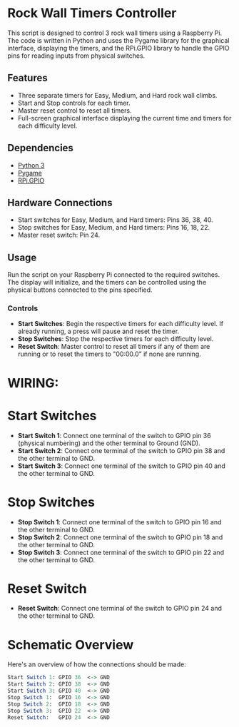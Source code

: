 
# Rock Wall Timers Controller

This script is designed to control 3 rock wall timers using a Raspberry Pi. The code is written in Python and uses the Pygame library for the graphical interface, displaying the timers, and the RPi.GPIO library to handle the GPIO pins for reading inputs from physical switches.

## Features

- Three separate timers for Easy, Medium, and Hard rock wall climbs.
- Start and Stop controls for each timer.
- Master reset control to reset all timers.
- Full-screen graphical interface displaying the current time and timers for each difficulty level.

## Dependencies

- [Python 3](https://www.python.org/downloads/)
- [Pygame](https://www.pygame.org/)
- [RPi.GPIO](https://pypi.org/project/RPi.GPIO/)

## Hardware Connections

- Start switches for Easy, Medium, and Hard timers: Pins 36, 38, 40.
- Stop switches for Easy, Medium, and Hard timers: Pins 16, 18, 22.
- Master reset switch: Pin 24.

## Usage

Run the script on your Raspberry Pi connected to the required switches. The display will initialize, and the timers can be controlled using the physical buttons connected to the pins specified.

### Controls

- **Start Switches**: Begin the respective timers for each difficulty level. If already running, a press will pause and reset the timer.
- **Stop Switches**: Stop the respective timers for each difficulty level.
- **Reset Switch**: Master control to reset all timers if any of them are running or to reset the timers to "00:00.0" if none are running.

# WIRING: 
# Start Switches

- **Start Switch 1**: Connect one terminal of the switch to GPIO pin 36 (physical numbering) and the other terminal to Ground (GND).
- **Start Switch 2**: Connect one terminal of the switch to GPIO pin 38 and the other terminal to GND.
- **Start Switch 3**: Connect one terminal of the switch to GPIO pin 40 and the other terminal to GND.

# Stop Switches

- **Stop Switch 1**: Connect one terminal of the switch to GPIO pin 16 and the other terminal to GND.
- **Stop Switch 2**: Connect one terminal of the switch to GPIO pin 18 and the other terminal to GND.
- **Stop Switch 3**: Connect one terminal of the switch to GPIO pin 22 and the other terminal to GND.

# Reset Switch

- **Reset Switch**: Connect one terminal of the switch to GPIO pin 24 and the other terminal to GND.

# Schematic Overview

Here's an overview of how the connections should be made:

```mathematica
Start Switch 1: GPIO 36  <-> GND
Start Switch 2: GPIO 38  <-> GND
Start Switch 3: GPIO 40  <-> GND
Stop Switch 1:  GPIO 16  <-> GND
Stop Switch 2:  GPIO 18  <-> GND
Stop Switch 3:  GPIO 22  <-> GND
Reset Switch:   GPIO 24  <-> GND



